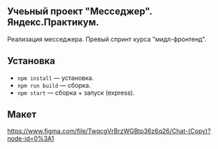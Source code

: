 ## Учеьный проект "Месседжер". Яндекс.Практикум.

Реализация месседжера. Превый спринт курса "мидл-фронтенд".

## Установка

- `npm install` — установка.
- `npm run build` — сборка.
- `npm start` — сборка + запуск (express).

## Макет

https://www.figma.com/file/TwqcgVrBrzWGBtp36z6q26/Chat-(Copy)?node-id=0%3A1
